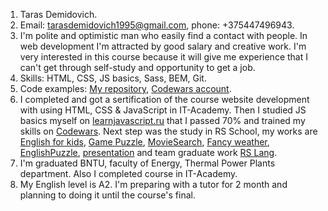 1. Taras Demidovich.
2. Email: tarasdemidovich1995@gmail.com, phone: +375447496943.
3. I'm polite and optimistic man who easily find a contact with people. In web development I'm attracted by good salary and creative work. I'm very interested in this course because it will give me experience that I can't get through self-study and opportunity to get a job.
4. Skills: HTML, CSS, JS basics, Sass, BEM, Git.
5. Code examples: [My repository](https://github.com/tarasdemidovich1995), [Codewars account](https://www.codewars.com/users/taraskin).
6. I completed and got a sertification of the course website development with using HTML, CSS & JavaScript in IT-Academy. Then I studied JS basics myself on [learnjavascript.ru](https://learn.javascript.ru/) that I passed 70% and trained my skills on [Codewars](https://www.codewars.com/users/taraskin). Next step was the study in RS School, my works are [English for kids](https://tarasdemidovich1995.github.io/english-for-kids/), [Game Puzzle](https://eloquent-franklin-3a9cf8.netlify.app/), [MovieSearch](https://tarasdemidovich1995.github.io/movie-search/), [Fancy weather](https://tarasdemidovich1995.github.io/fancy-weather/), [EnglishPuzzle](https://tarasdemidovich1995.github.io/english-puzzle/), [presentation](https://github.com/tarasdemidovich1995/presentation) and team graduate work [RS Lang](https://rs-lang-team-60-dluski-valery.netlify.app/home).
7. I'm graduated BNTU, faculty of Energy, Thermal Power Plants department. Also I completed course in IT-Academy.
8. My English level is A2. I'm preparing with a tutor for 2 month and planning to doing it until the course's final.
